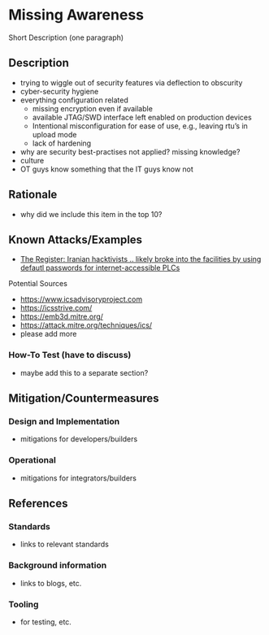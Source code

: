 # Missing Awareness

Short Description (one paragraph)

## Description

  - trying to wiggle out of security features via deflection to obscurity
  - cyber-security hygiene
  - everything configuration related
    - missing encryption even if available
    - available JTAG/SWD interface left enabled on production devices
    - Intentional misconfiguration for ease of use, e.g., leaving rtu’s in upload mode
    - lack of hardening
  - why are security best-practises not applied? missing knowledge?
  - culture
  - OT guys know something that the IT guys know not

## Rationale

- why did we include this item in the top 10?

## Known Attacks/Examples

- [The Register: Iranian hacktivists .. likely broke into the facilities by using defautl passwords for internet-accessible PLCs](https://www.theregister.com/2024/09/07/us_water_cyberattacks/)

Potential Sources

- <https://www.icsadvisoryproject.com>
- <https://icsstrive.com/>
- <https://emb3d.mitre.org/>
- <https://attack.mitre.org/techniques/ics/>
- please add more

### How-To Test (have to discuss)

- maybe add this to a separate section?

## Mitigation/Countermeasures

### Design and Implementation

- mitigations for developers/builders

### Operational

- mitigations for integrators/builders

## References

### Standards

- links to relevant standards

### Background information

- links to blogs, etc.

### Tooling

- for testing, etc.
